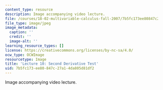 ```yaml
---
content_type: resource
description: Image accompanying video lecture.
file: /courses/18-02-multivariable-calculus-fall-2007/7b5fc173ee80847c27a14da805d81df2_10.jpg
file_type: image/jpeg
image_metadata:
  caption: ''
  credit: ''
  image-alt: ''
learning_resource_types: []
license: https://creativecommons.org/licenses/by-nc-sa/4.0/
ocw_type: OCWImage
resourcetype: Image
title: 'Lecture 10: Second Derivative Test'
uid: 7b5fc173-ee80-847c-27a1-4da805d81df2
---
```

Image accompanying video lecture.